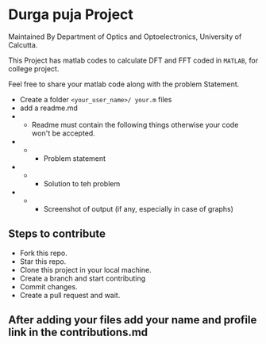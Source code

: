# Durga puja Project

Maintained By Department of Optics and Optoelectronics, University of Calcutta.

This Project has matlab codes to calculate DFT and FFT coded in `MATLAB`, for college project.

Feel free to share your matlab code along with the problem Statement. 

- Create a folder `<your_user_name>/ your.m` files
- add a readme.md
- - Readme must contain the following things otherwise your code won't be accepted.
- - - Problem statement
- - - Solution to teh problem
- - - Screenshot of output (if any, especially in case of graphs)


## Steps to contribute
- Fork this repo.
- Star this repo.
- Clone this project in your local machine.
- Create a branch and start contributing
- Commit changes. 
- Create a pull request and wait. 

## After adding your files add your name and profile link in the contributions.md
